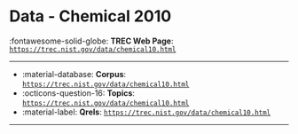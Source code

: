 # Data - Chemical 2010 

:fontawesome-solid-globe: **TREC Web Page**: [`https://trec.nist.gov/data/chemical10.html`](https://trec.nist.gov/data/chemical10.html)

---

- :material-database: **Corpus**: [`https://trec.nist.gov/data/chemical10.html`](https://trec.nist.gov/data/chemical10.html)
- :octicons-question-16: **Topics**: [`https://trec.nist.gov/data/chemical10.html`](https://trec.nist.gov/data/chemical10.html)
- :material-label: **Qrels**: [`https://trec.nist.gov/data/chemical10.html`](https://trec.nist.gov/data/chemical10.html)


---

